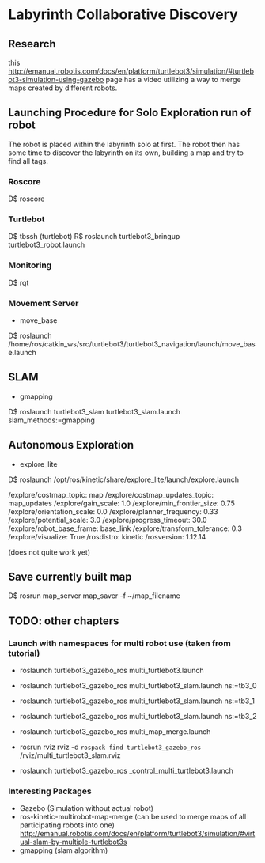 # Labyrinth Collaborative Discovery

## Research
this http://emanual.robotis.com/docs/en/platform/turtlebot3/simulation/#turtlebot3-simulation-using-gazebo page has a video utilizing a way to merge maps created by different robots.


## Launching Procedure for Solo Exploration run of robot

The robot is placed within the labyrinth solo at first.
The robot then has some time to discover the labyrinth on its own,
building a map and try to find all tags.

### Roscore

D$ roscore

### Turtlebot

D$ tbssh
(turtlebot)
R$ roslaunch turtlebot3_bringup turtlebot3_robot.launch

### Monitoring

D$ rqt

### Movement Server

- move_base

D$ roslaunch /home/ros/catkin_ws/src/turtlebot3/turtlebot3_navigation/launch/move_base.launch

## SLAM

- gmapping

D$ roslaunch turtlebot3_slam turtlebot3_slam.launch slam_methods:=gmapping

## Autonomous Exploration

- explore_lite

D$ roslaunch /opt/ros/kinetic/share/explore_lite/launch/explore.launch


/explore/costmap_topic: map
/explore/costmap_updates_topic: map_updates
/explore/gain_scale: 1.0
/explore/min_frontier_size: 0.75
/explore/orientation_scale: 0.0
/explore/planner_frequency: 0.33
/explore/potential_scale: 3.0
/explore/progress_timeout: 30.0
/explore/robot_base_frame: base_link
/explore/transform_tolerance: 0.3
/explore/visualize: True
/rosdistro: kinetic
/rosversion: 1.12.14

(does not quite work yet)

## Save currently built map

D$ rosrun map_server map_saver -f ~/map_filename

## TODO: other chapters








### Launch with namespaces for multi robot use (taken from tutorial)
- roslaunch turtlebot3_gazebo_ros multi_turtlebot3.launch

- roslaunch turtlebot3_gazebo_ros multi_turtlebot3_slam.launch ns:=tb3_0
- roslaunch turtlebot3_gazebo_ros multi_turtlebot3_slam.launch ns:=tb3_1
- roslaunch turtlebot3_gazebo_ros multi_turtlebot3_slam.launch ns:=tb3_2

- roslaunch turtlebot3_gazebo_ros multi_map_merge.launch

- rosrun rviz rviz -d `rospack find turtlebot3_gazebo_ros` /rviz/multi_turtlebot3_slam.rviz

- roslaunch turtlebot3_gazebo_ros _control_multi_turtlebot3.launch

### Interesting Packages
- Gazebo (Simulation without actual robot)
- ros-kinetic-multirobot-map-merge
  (can be used to merge maps of all participating robots into one) http://emanual.robotis.com/docs/en/platform/turtlebot3/simulation/#virtual-slam-by-multiple-turtlebot3s
- gmapping (slam algorithm)
